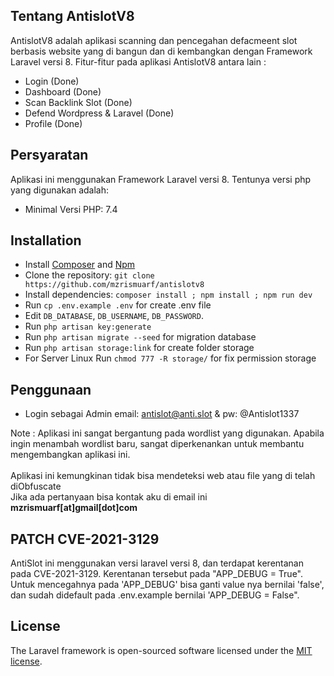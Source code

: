 ## Tentang AntislotV8

AntislotV8 adalah aplikasi scanning dan pencegahan defacmeent slot berbasis website yang di bangun dan di kembangkan dengan Framework Laravel versi 8. Fitur-fitur pada aplikasi AntislotV8 antara lain :

-   Login (Done)
-   Dashboard (Done)
-   Scan Backlink Slot (Done)
-   Defend Wordpress & Laravel (Done)
-   Profile (Done)

## Persyaratan

Aplikasi ini menggunakan Framework Laravel versi 8. Tentunya versi php yang digunakan adalah:

-   Minimal Versi PHP: 7.4

## Installation

-   Install [Composer](https://getcomposer.org/download) and [Npm](https://nodejs.org/en/download)
-   Clone the repository: `git clone https://github.com/mzrismuarf/antislotv8`
-   Install dependencies: `composer install ; npm install ; npm run dev`
-   Run `cp .env.example .env` for create .env file
-   Edit `DB_DATABASE`, `DB_USERNAME`, `DB_PASSWORD`.
-   Run `php artisan key:generate`
-   Run `php artisan migrate --seed` for migration database
-   Run `php artisan storage:link` for create folder storage
-   For Server Linux Run `chmod 777 -R storage/` for fix permission storage

## Penggunaan

-   Login sebagai Admin email: antislot@anti.slot & pw: @Antislot1337

Note : Aplikasi ini sangat bergantung pada wordlist yang digunakan. Apabila ingin menambah wordlist baru, sangat diperkenankan untuk membantu mengembangkan aplikasi ini.<br>
<br>
Aplikasi ini kemungkinan tidak bisa mendeteksi web atau file yang di telah diObfuscate
<br>
Jika ada pertanyaan bisa kontak aku di email ini <b>mzrismuarf[at]gmail[dot]com</b>

</p>

## PATCH CVE-2021-3129

AntiSlot ini menggunakan versi laravel versi 8, dan terdapat kerentanan pada CVE-2021-3129. Kerentanan tersebut pada "APP_DEBUG = True". Untuk mencegahnya pada 'APP_DEBUG' bisa ganti value nya bernilai 'false', dan sudah didefault pada .env.example bernilai 'APP_DEBUG = False".

## License

The Laravel framework is open-sourced software licensed under the [MIT license](https://opensource.org/licenses/MIT).

